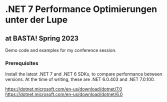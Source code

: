 # .NET 7 Performance Optimierungen unter der Lupe
## at BASTA! Spring 2023

Demo code and examples for my conference session.

### Prerequisites

Install the latest .NET 7 and .NET 6 SDKs, to compare performance between versions. At the time of writing, these are .NET 6.0.403 and .NET 7.0.100.

https://dotnet.microsoft.com/en-us/download/dotnet/7.0
https://dotnet.microsoft.com/en-us/download/dotnet/6.0


